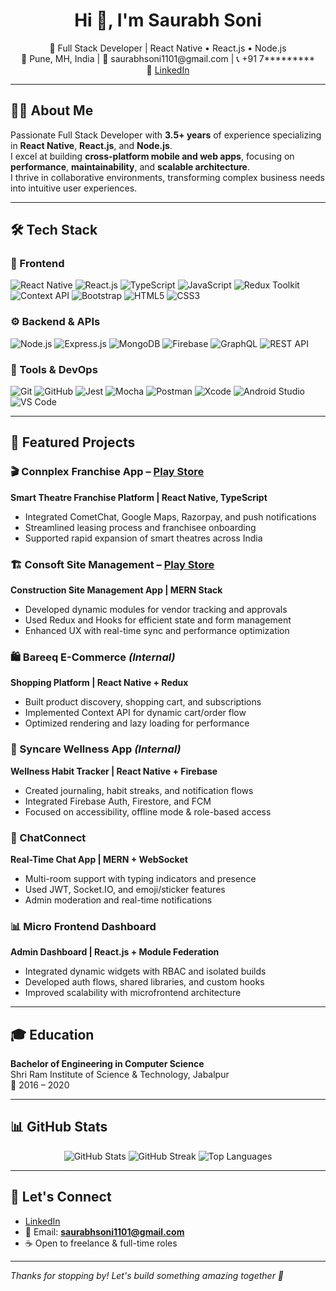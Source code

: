 <h1 align="center">Hi 👋, I'm Saurabh Soni</h1>

<p align="center">
  🚀 Full Stack Developer | React Native • React.js • Node.js <br />
  📍 Pune, MH, India | 📧 saurabhsoni1101@gmail.com | 📞 +91 7********* <br />
  🔗 <a href="https://www.linkedin.com/in/saurabhsoni11" target="_blank">LinkedIn</a>
</p>

---

## 👨‍💻 About Me

Passionate Full Stack Developer with **3.5+ years** of experience specializing in **React Native**, **React.js**, and **Node.js**.  
I excel at building **cross-platform mobile and web apps**, focusing on **performance**, **maintainability**, and **scalable architecture**.  
I thrive in collaborative environments, transforming complex business needs into intuitive user experiences.

---

## 🛠 Tech Stack

### 🚀 Frontend
![React Native](https://img.shields.io/badge/React_Native-20232A?style=for-the-badge&logo=react&logoColor=61DAFB)
![React.js](https://img.shields.io/badge/React.js-61DAFB?style=for-the-badge&logo=react&logoColor=white)
![TypeScript](https://img.shields.io/badge/TypeScript-007ACC?style=for-the-badge&logo=typescript&logoColor=white)
![JavaScript](https://img.shields.io/badge/JavaScript-ES6+-F7DF1E?style=for-the-badge&logo=javascript&logoColor=black)
![Redux Toolkit](https://img.shields.io/badge/Redux_Toolkit-764ABC?style=for-the-badge&logo=redux&logoColor=white)
![Context API](https://img.shields.io/badge/Context_API-20232A?style=for-the-badge&logo=react&logoColor=white)
![Bootstrap](https://img.shields.io/badge/Bootstrap-5-blueviolet?style=for-the-badge&logo=bootstrap&logoColor=white)
![HTML5](https://img.shields.io/badge/HTML5-E34F26?style=for-the-badge&logo=html5&logoColor=white)
![CSS3](https://img.shields.io/badge/CSS3-1572B6?style=for-the-badge&logo=css3&logoColor=white)

### ⚙️ Backend & APIs
![Node.js](https://img.shields.io/badge/Node.js-339933?style=for-the-badge&logo=node.js&logoColor=white)
![Express.js](https://img.shields.io/badge/Express.js-000000?style=for-the-badge&logo=express&logoColor=white)
![MongoDB](https://img.shields.io/badge/MongoDB-4EA94B?style=for-the-badge&logo=mongodb&logoColor=white)
![Firebase](https://img.shields.io/badge/Firebase-FFCA28?style=for-the-badge&logo=firebase&logoColor=black)
![GraphQL](https://img.shields.io/badge/GraphQL-E10098?style=for-the-badge&logo=graphql&logoColor=white)
![REST API](https://img.shields.io/badge/REST_API-007396?style=for-the-badge&logo=api&logoColor=white)

### 🧪 Tools & DevOps
![Git](https://img.shields.io/badge/Git-F05032?style=for-the-badge&logo=git&logoColor=white)
![GitHub](https://img.shields.io/badge/GitHub-181717?style=for-the-badge&logo=github&logoColor=white)
![Jest](https://img.shields.io/badge/Jest-C21325?style=for-the-badge&logo=jest&logoColor=white)
![Mocha](https://img.shields.io/badge/Mocha-8D6748?style=for-the-badge&logo=mocha&logoColor=white)
![Postman](https://img.shields.io/badge/Postman-FF6C37?style=for-the-badge&logo=postman&logoColor=white)
![Xcode](https://img.shields.io/badge/Xcode-147EFB?style=for-the-badge&logo=xcode&logoColor=white)
![Android Studio](https://img.shields.io/badge/Android_Studio-3DDC84?style=for-the-badge&logo=android-studio&logoColor=white)
![VS Code](https://img.shields.io/badge/VS_Code-007ACC?style=for-the-badge&logo=visual-studio-code&logoColor=white)

---

## 📱 Featured Projects

### 🎬 Connplex Franchise App – [Play Store](https://play.google.com/store/apps/details?id=com.connplexfranchise)  
**Smart Theatre Franchise Platform | React Native, TypeScript**  
- Integrated CometChat, Google Maps, Razorpay, and push notifications  
- Streamlined leasing process and franchisee onboarding  
- Supported rapid expansion of smart theatres across India  

### 🏗️ Consoft Site Management – [Play Store](https://play.google.com/store/apps/details?id=com.consoftapp)  
**Construction Site Management App | MERN Stack**  
- Developed dynamic modules for vendor tracking and approvals  
- Used Redux and Hooks for efficient state and form management  
- Enhanced UX with real-time sync and performance optimization  

### 🛍️ Bareeq E-Commerce *(Internal)*  
**Shopping Platform | React Native + Redux**  
- Built product discovery, shopping cart, and subscriptions  
- Implemented Context API for dynamic cart/order flow  
- Optimized rendering and lazy loading for performance  

### 🧘 Syncare Wellness App *(Internal)*  
**Wellness Habit Tracker | React Native + Firebase**  
- Created journaling, habit streaks, and notification flows  
- Integrated Firebase Auth, Firestore, and FCM  
- Focused on accessibility, offline mode & role-based access  

### 💬 ChatConnect  
**Real-Time Chat App | MERN + WebSocket**  
- Multi-room support with typing indicators and presence  
- Used JWT, Socket.IO, and emoji/sticker features  
- Admin moderation and real-time notifications  

### 📊 Micro Frontend Dashboard  
**Admin Dashboard | React.js + Module Federation**  
- Integrated dynamic widgets with RBAC and isolated builds  
- Developed auth flows, shared libraries, and custom hooks  
- Improved scalability with microfrontend architecture  

---

## 🎓 Education
**Bachelor of Engineering in Computer Science**  
Shri Ram Institute of Science & Technology, Jabalpur  
📅 2016 – 2020

---

## 📊 GitHub Stats
<p align="center">
  <img src="https://github-readme-stats.vercel.app/api?username=yourusername&show_icons=true&theme=tokyonight" alt="GitHub Stats" />
  <img src="https://github-readme-streak-stats.herokuapp.com/?user=yourusername&theme=tokyonight" alt="GitHub Streak" />
  <img src="https://github-readme-stats.vercel.app/api/top-langs/?username=yourusername&layout=compact&theme=tokyonight" alt="Top Languages" />
</p>

---

## 🤝 Let's Connect
- [LinkedIn](https://www.linkedin.com/in/saurabhsoni11)  
- 📧 Email: **saurabhsoni1101@gmail.com**  
- ☕ Open to freelance & full-time roles  

---

_Thanks for stopping by! Let's build something amazing together 🚀_
